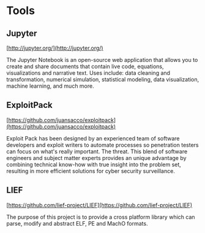 # Tools

## Jupyter
[http://jupyter.org/](http://jupyter.org/)

The Jupyter Notebook is an open-source web application that allows you to create and share documents that contain live code, equations, visualizations and narrative text. Uses include: data cleaning and transformation, numerical simulation, statistical modeling, data visualization, machine learning, and much more.

## ExploitPack
[https://github.com/juansacco/exploitpack](https://github.com/juansacco/exploitpack)

Exploit Pack has been designed by an experienced team of software developers and exploit writers to automate processes so penetration testers can focus on what's really important. The threat. This blend of software engineers and subject matter experts provides an unique advantage by combining technical know-how with true insight into the problem set, resulting in more efficient solutions for cyber security surveillance.

## LIEF
[https://github.com/lief-project/LIEF](https://github.com/lief-project/LIEF)

The purpose of this project is to provide a cross platform library which can parse, modify and abstract ELF, PE and MachO formats.
